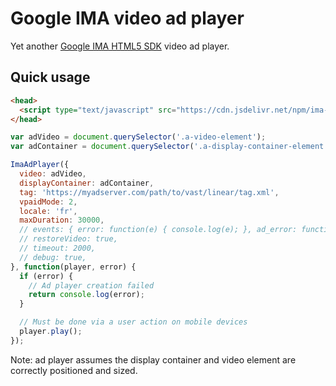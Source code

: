 # Google IMA video ad player

Yet another [Google IMA HTML5 SDK](https://developers.google.com/interactive-media-ads/docs/sdks/html5/quickstart) video ad player.

## Quick usage

```html
<head>
  <script type="text/javascript" src="https://cdn.jsdelivr.net/npm/ima-ad-player@latest/dist/ima-ad-player.min.js"></script>
</head>
```

```javascript
var adVideo = document.querySelector('.a-video-element');
var adContainer = document.querySelector('.a-display-container-element');

ImaAdPlayer({
  video: adVideo,
  displayContainer: adContainer,
  tag: 'https://myadserver.com/path/to/vast/linear/tag.xml',
  vpaidMode: 2,
  locale: 'fr',
  maxDuration: 30000,
  // events: { error: function(e) { console.log(e); }, ad_error: function(e) { console.log(e); } },
  // restoreVideo: true,
  // timeout: 2000,
  // debug: true,
}, function(player, error) {
  if (error) {
    // Ad player creation failed
    return console.log(error);
  }

  // Must be done via a user action on mobile devices
  player.play();
});
```

Note: ad player assumes the display container and video element are correctly positioned and sized.

